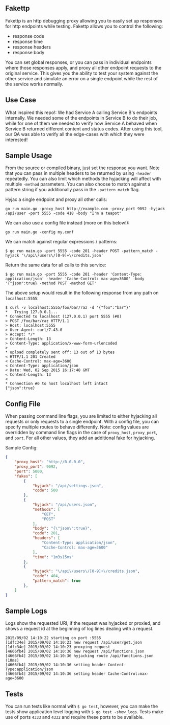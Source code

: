 Fakettp
--------

Fakettp is an http debugging proxy allowing you to easily set up responses for http endpoints while testing. Fakettp allows you to control the following:
  - response code
  - response time
  - response headers
  - response body

You can set global responses, or you can pass in individual endpoints where those responses apply, and proxy all other endpoint requests to the original service. This gives you the ability to test your system against the other service and simulate an error on a single endpoint while the rest of the service works normally.

Use Case
--------

What inspired this repo!: We had Service A calling Service B's endpoints internally. We needed some of the endpoints in Service B to do their job, while for one of them we needed to verify how Service A behaved when Service B returned different content and status codes. After using this tool, our QA was able to verify all the edge-cases with which they were interested!

Sample Usage
------------

From the source or compiled binary, just set the response you want. Note that you can pass in multiple headers to be returned by using `-header` repeatedly. You can also limit which methods the hyjacking will affect with multiple `-method` parameters. You can also choose to match against a pattern string if you additionally pass in the `-pattern_match` flag.


Hyjac a single endpoint and proxy all other calls:
```
go run main.go -proxy_host http://example.com -proxy_port 9092 -hyjack /api/user -port 5555 -code 418 -body "I'm a teapot"
```

We can also use a config file instead (more on this below!):
```
go run main.go -config my.conf
```

We can match against regular expressions / patterns:
```
$ go run main.go -port 5555 -code 201 -header POST -pattern_match -hyjack '\/api\/users\/[0-9]+\/credits.json'
```

Return the same data for all calls to this service:
```
$ go run main.go -port 5555 -code 201 -header 'Content-Type: application/json' -header 'Cache-Control: max-age=3600' -body '{"json":true} -method POST -method GET'
```

The above setup would result in the following response from any path on `localhost:5555`:
```
$ curl -v localhost:5555/foo/bar/raz -d '{"foo":"bar"}'
*   Trying 127.0.0.1...
* Connected to localhost (127.0.0.1) port 5555 (#0)
> POST /foo/bar/raz HTTP/1.1
> Host: localhost:5555
> User-Agent: curl/7.43.0
> Accept: */*
> Content-Length: 13
> Content-Type: application/x-www-form-urlencoded
>
* upload completely sent off: 13 out of 13 bytes
< HTTP/1.1 201 Created
< Cache-Control: max-age=3600
< Content-Type: application/json
< Date: Wed, 02 Sep 2015 16:17:48 GMT
< Content-Length: 13
<
* Connection #0 to host localhost left intact
{"json":true}
```

Config File
-----------

When passing command line flags, you are limited to either hyjacking all requests or only requests to a single endpoint. With a config file, you can specify multiple routes to behave differently. Note: config values are overridden by command line flags in the case of `proxy_host`, `proxy_port`, and `port`. For all other values, they add an additional fake for hyjacking.

Sample Config:
```json
{
    "proxy_host": "http://0.0.0.0",
    "proxy_port": 9092,
    "port": 5000,
    "fakes": [
        {
            "hyjack": "/api/settings.json",
            "code": 500
        },
        {
            "hyjack": "/api/users.json",
            "methods": [
                "GET",
                "POST"
            ],
            "body": "{\"json\":true}",
            "code": 201,
            "headers": [
                "Content-Type: application/json",
                "Cache-Control: max-age=3600"
            ],
            "time": "1m3s15ms"
        },
        {
            "hyjack": "\/api\/users\/[0-9]+\/credits.json",
            "code": 404,
            "pattern_match": true
        },
    ]
}
```

Sample Logs
-----------

Logs show the requested URI, if the request was hyjacked or proxied, and shows a request id at the beginning of log lines dealing with a request.

```
2015/09/02 14:10:22 starting on port :5555
[1dfc34e] 2015/09/02 14:10:23 new request /api/user/get.json
[1dfc34e] 2015/09/02 14:10:23 proxying request
[4666fb4] 2015/09/02 14:10:36 new request /api/functions.json
[4666fb4] 2015/09/02 14:10:36 hyjacking route /api/functions.json (10ms)
[4666fb4] 2015/09/02 14:10:36 setting header Content-Type:application/json
[4666fb4] 2015/09/02 14:10:36 setting header Cache-Control:max-age=3600
```

Tests
-----

You can run tests like normal with `$ go test`, however, you can make the tests show application level logging with `$ go test -show_logs`. Tests make use of ports `4333` and `4332` and require these ports to be available.